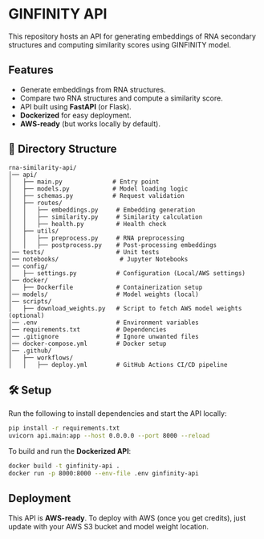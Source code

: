 # GINFINITY API

This repository hosts an API for generating embeddings of RNA secondary structures and computing similarity scores using GINFINITY model.

## Features
- Generate embeddings from RNA structures.
- Compare two RNA structures and compute a similarity score.
- API built using **FastAPI** (or Flask).
- **Dockerized** for easy deployment.
- **AWS-ready** (but works locally by default).

## 📂 Directory Structure
```
rna-similarity-api/
│── api/
│   ├── main.py              # Entry point
│   ├── models.py            # Model loading logic
│   ├── schemas.py           # Request validation
│   ├── routes/
│   │   ├── embeddings.py     # Embedding generation
│   │   ├── similarity.py     # Similarity calculation
│   │   ├── health.py         # Health check
│   ├── utils/
│   │   ├── preprocess.py     # RNA preprocessing
│   │   ├── postprocess.py    # Post-processing embeddings
│── tests/                    # Unit tests
│── notebooks/                 # Jupyter Notebooks
│── config/
│   ├── settings.py           # Configuration (Local/AWS settings)
│── docker/
│   ├── Dockerfile            # Containerization setup
│── models/                   # Model weights (local)
│── scripts/
│   ├── download_weights.py   # Script to fetch AWS model weights (optional)
│── .env                      # Environment variables
│── requirements.txt          # Dependencies
│── .gitignore                # Ignore unwanted files
│── docker-compose.yml        # Docker setup
│── .github/
│   ├── workflows/
│   │   ├── deploy.yml        # GitHub Actions CI/CD pipeline
```

## 🛠 Setup
Run the following to install dependencies and start the API locally:

```bash
pip install -r requirements.txt
uvicorn api.main:app --host 0.0.0.0 --port 8000 --reload
```

To build and run the **Dockerized API**:
```bash
docker build -t ginfinity-api .
docker run -p 8000:8000 --env-file .env ginfinity-api
```

## Deployment
This API is **AWS-ready**. To deploy with AWS (once you get credits), just update  with your AWS S3 bucket and model weight location.

